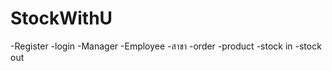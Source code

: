 # StockWithU
-Register
-login 
    -Manager
    -Employee
-สาขา
-order
-product
-stock in 
-stock out
